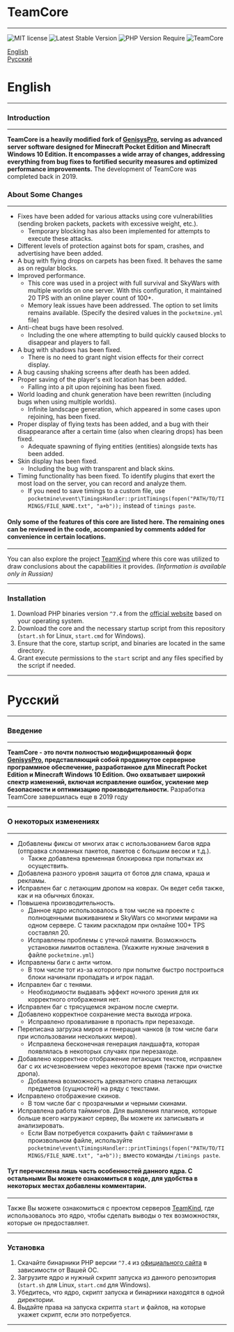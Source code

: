 # TeamCore

___
![MIT license](https://img.shields.io/badge/license-MIT-brightgreen)
![Latest Stable Version](https://img.shields.io/badge/stable-v1.1-%2328a3df)
![PHP Version Require](https://img.shields.io/badge/php-%5E7.4-%23787CB5)
![TeamCore](/logo.png)

[English](#english)  
[Русский](#русский)

# English

___

### Introduction

___
__TeamCore is a heavily modified fork of [GenisysPro](https://github.com/GenisysPro/GenisysPro), serving as advanced
server software designed for Minecraft Pocket Edition and Minecraft Windows 10 Edition. It encompasses a wide array of
changes, addressing everything from bug fixes to fortified security measures and optimized performance improvements.__
The development of TeamCore was completed back in 2019.

### About Some Changes

___

- Fixes have been added for various attacks using core vulnerabilities (sending broken packets, packets with excessive
  weight, etc.).
    - Temporary blocking has also been implemented for attempts to execute these attacks.
- Different levels of protection against bots for spam, crashes, and advertising have been added.
- A bug with flying drops on carpets has been fixed. It behaves the same as on regular blocks.
- Improved performance.
    - This core was used in a project with full survival and SkyWars with multiple worlds on one server. With this
      configuration, it maintained 20 TPS with an online player count of 100+.
    - Memory leak issues have been addressed. The option to set limits remains available. (Specify the desired values in
      the `pocketmine.yml` file)
- Anti-cheat bugs have been resolved.
    - Including the one where attempting to build quickly caused blocks to disappear and players to fall.
- A bug with shadows has been fixed.
    - There is no need to grant night vision effects for their correct display.
- A bug causing shaking screens after death has been added.
- Proper saving of the player's exit location has been added.
    - Falling into a pit upon rejoining has been fixed.
- World loading and chunk generation have been rewritten (including bugs when using multiple worlds).
    - Infinite landscape generation, which appeared in some cases upon rejoining, has been fixed.
- Proper display of flying texts has been added, and a bug with their disappearance after a certain time (also when
  clearing drops) has been fixed.
    - Adequate spawning of flying entities (entities) alongside texts has been added.
- Skin display has been fixed.
    - Including the bug with transparent and black skins.
- Timing functionality has been fixed. To identify plugins that exert the most load on the server, you can record and
  analyze them.
   - If you need to save timings to a custom file, use `pocketmine\event\TimingsHandler::printTimings(fopen("PATH/TO/TIMINGS/FILE_NAME.txt", "a+b"));` instead of `timings paste`.

#### Only some of the features of this core are listed here. The remaining ones can be reviewed in the code, accompanied by comments added for convenience in certain locations.

___

You can also explore the project [TeamKind](https://tigdav.ru/project/?name=TeamKind) where this core was utilized to
draw conclusions about the capabilities it provides. _(Information is available only in Russian)_
___
### Installation
1. Download PHP binaries version `^7.4` from the [official website](https://www.php.net/releases/) based on your operating system.
2. Download the core and the necessary startup script from this repository (`start.sh` for Linux, `start.cmd` for Windows).
3. Ensure that the core, startup script, and binaries are located in the same directory.
4. Grant execute permissions to the `start` script and any files specified by the script if needed.
___

# Русский
___

### Введение

___
__TeamCore - это почти полностью модифицированный форк [GenisysPro](https://github.com/GenisysPro/GenisysPro),
представляющий собой продвинутое серверное программное обеспечение, разработанное для Minecraft Pocket Edition и
Minecraft Windows 10 Edition. Оно охватывает широкий спектр изменений, включая исправление ошибок, усиление мер
безопасности и оптимизацию производительности.__
Разработка TeamCore завершилась еще в 2019 году
___

### О некоторых изменениях

___

- Добавлены фиксы от многих атак с использованием багов ядра (отправка сломанных пакетов, пакетов с большим весом и
  т.д.).
    - Также добавлена временная блокировка при попытках их осуществить.
- Добавлена разного уровня защита от ботов для спама, краша и рекламы.
- Исправлен баг с летающим дропом на коврах. Он ведет себя также, как и на обычных блоках.
- Повышена производительность.
    - Данное ядро использовалось в том числе на проекте с полноценными выживанием и SkyWars со многими мирами на одном
      сервере. С таким раскладом при онлайне 100+ TPS составлял 20.
    - Исправлены проблемы с утечкой памяти. Возможность установки лимитов оставлена. (Укажите нужные значения в
      файле `pocketmine.yml`)
- Исправлены баги с анти читом.
    - В том числе тот из-за которого при попытке быстро построиться блоки начинали пропадать и игрок падал.
- Исправлен баг с тенями.
    - Необходимости выдавать эффект ночного зрения для их корректного отображения нет.
- Исправлен баг с трясущемся экраном после смерти.
- Добавлено корректное сохранение места выхода игрока.
    - Исправлено проваливание в пропасть при перезаходе.
- Переписана загрузка миров и генерация чанков (в том числе баги при использовании нескольких миров).
    - Исправлена бесконечная генерация ландшафта, которая появлялась в некоторых случаях при перезаходе.
- Добавлено корректное отображение летающих текстов, исправлен баг с их исчезновением через некоторое время (также при
  очистке дропа).
    - Добавлена возможность адекватного спавна летающих предметов (сущностей) на ряду с текстами.
- Исправлено отображение скинов.
    - В том числе баг с прозрачными и черными скинами.
- Исправлена работа таймингов. Для выявления плагинов, которые больше всего нагружают сервер, Вы можете их записывать и
  анализировать.
    - Если Вам потребуется сохранить файл с таймингами в произвольном файле, используйте `pocketmine\event\TimingsHandler::printTimings(fopen("PATH/TO/TIMINGS/FILE_NAME.txt", "a+b"));` вместо команды `/timings paste`.

#### Тут перечислена лишь часть особенностей данного ядра. С остальными Вы можете ознакомиться в коде, для удобства в некоторых местах добавлены комментарии.

___

Также Вы можете ознакомиться с проектом серверов [TeamKind](https://tigdav.ru/project/?name=TeamKind), где
использовалось это ядро, чтобы сделать выводы о тех возможностях, которые он предоставляет.

___
### Установка
1. Скачайте бинарники PHP версии `^7.4` из [официального сайта](https://www.php.net/releases/) в зависимости от Вашей ОС.
2. Загрузите ядро и нужный скрипт запуска из данного репозитория (`start.sh` для Linux, `start.cmd` для Windows).
3. Убедитесь, что ядро, скрипт запуска и бинарники находятся в одной директории.
4. Выдайте права на запуска скрипта `start` и файлов, на которые укажет скрипт, если это потребуется.
___